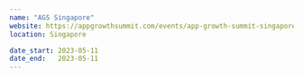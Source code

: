 ```yaml
---
name: "AGS Singapore"
website: https://appgrowthsummit.com/events/app-growth-summit-singapore-2023/
location: Singapore

date_start: 2023-05-11
date_end:   2023-05-11
---
```

